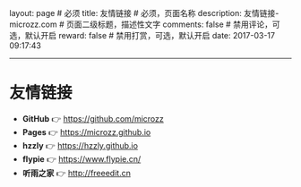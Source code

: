 

layout: page      # 必须
title: 友情链接  # 必须，页面名称
description: 友情链接-microzz.com       # 页面二级标题，描述性文字
comments: false     # 禁用评论，可选，默认开启
reward: false       # 禁用打赏，可选，默认开启
date: 2017-03-17 09:17:43

----

# 友情链接

* **GitHub** 👉 https://github.com/microzz
* **Pages** 👉 https://microzz.github.io
* **hzzly** 👉 https://hzzly.github.io
* **flypie** 👉 https://www.flypie.cn/
* **听雨之家** 👉 http://freeedit.cn




